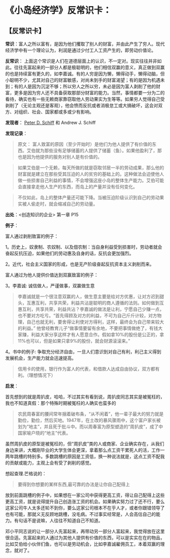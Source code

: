 # 《小岛经济学》反常识卡：

## 【反常识卡】

**常识**：富人之所以富有，是因为他们攫取了别人的财富，并由此产生了穷人。现代经济学中有一个理论认为，利润是通过少付工人工资产生的，即劳动价值论。

**反常识**： 上面这个常识是人们在道德层面上的认识，不一定对。现实往往并非如此。往往先富起来的一部分人都是极聪明的，他们相信双赢的意义，真正做到双赢的也是持续富有更久的，如李嘉诚。有的人穷是因为懒，懒得动手，懒得动脑，但小聪明不少，尤其对自己的财富敏感，对尚未到手的财富渴望；有的是因为机遇未到；有的人是因为沉淀不够；所以穷人之所以穷，未必是因为富人剥削了他的财富，更多是因为穷人还不具备获取那部分财富的能力。当然，事情都要一分为二的看待，确实也有一些无赖商家靠窃取他人劳动果实为生等等。如果穷人觉得自己受剥削了（无论主观还是客观），他会愤而反抗或者消极怠工或大搞破坏，这会对双方、对组织、社会、国家都或多或少有影响。

**发现者**： [Peter D. Schiff](https://en.wikipedia.org/wiki/Peter_Schiff) 和 Andrew J. Schiff 

**发现记录**：

> 原文：	 富人致富的原因（至少开始时）是他们为他人提供了有价值的东西。艾伯就为那些没有足够储蓄的人提供了储蓄（鱼）。如果他盈利了，那也是因为他提供的服务对别人是有价值的。

> 如果艾伯是一个无赖，每天所做的就是窃取邻居一半的劳动成果，那么他的财富就是建立在那些受其压迫的人的贫穷的基础上的。这种做法会迫使他人做一些损害自己利益的事情，不会增强这座小岛的整体生产能力。艾伯可能会直接拿走他人生产的东西，而岛上的产量并没有任何变化。

> 不仅如此，岛上的整体产量还可能下降。当被压迫阶级认识到自己的劳动果实被人偷走时，就会缩减自己的劳动量。

**出处**：<创造知识的企业> 第一章 P15

**例子**：

富人通过剥削致富的例子：

1。历史上，奴隶制、农奴制、以及佃农制：当自身利益受到损害时，劳动者就会奋起反抗压迫，如果他们的劳动惠及自身的话，反抗会更加强烈。

2。近代，社会主义国家的形成，也是无产阶级奋起反抗资本主义剥削而来。

富人通过为他人提供价值达到双赢致富的例子：

3。李嘉诚: 诚信做人，严谨做事，双赢做生意


> 李嘉诚就是一个很注意双赢的人，做生意主要是给对方优惠，让对方迟到甜头，互惠互利，共享共荣，利益共沾是聪明的商人遵循的法则。如何做到互惠互利，共享共荣，利益共沾？李嘉诚的做法是让利，宁愿自己少赚一点，也不要对方吃亏。“首先得顾及对方的利益，不可为自己斤斤计较，对方物理，自己也就无利，要舍得让利使对方得利，这样，最终会为自己带来较大的利益。” 他曾经教育儿子“做事情要留有余地，不要把事情做绝了，有钱大家赚，利益大家分享这样才有人愿意合作。假如拿10%的股份是公正的，拿11%也可以，但是如果只拿9%的股份，就会财源滚滚来。”

4。书中的例子: 争取充分经济自由，一旦人们意识到对自己有利，利己主义得到发展机会，生产能力就会迅速提高。

> 信用卡的使用，银行作为富人的代表，和借款人达成自由协议，双方都有利。（理想情况下）

**启发**：

首先想到的就是周扒皮，哈哈，不过其实有看到说，周扒皮同志其实是被冤枉的，我也不知道真假：那个特殊时期被冤枉的人确实也蛮多的

> 农民周春富的腰间常年捆着破布条，“从不闲着”，他一辈子最大的努力就是勤俭，勤俭，然后买地。1947年，在土改的暴风骤雨中，这个富户家长被划为“地主”，并且死于批斗中。而以周春富为原型塑造的“周扒皮”，成了中国家喻户晓的“地主”代表。

虽然周扒皮的原型是被冤枉的，但“周扒皮”类的人或商家、企业确实存在，从我们身边来讲，大概刚毕业的大学生体会更深，拿着那么点工资干累死人的活，工作一两年跳槽的特别多。多数跳槽的原因是工资低，换一种说法就是，这点工资不配我的贡献或能力，主观上会有受了剥削的感觉。

想起查理.芒格说的：

> 要得到你想要的某样东西,最可靠的办法是让你自己配得上

放到前面跳槽的例子中，如果想在一家公司中获得更高工资，得让自己配得上这些更高工资，就是说得提升自己创造涨工资的机会。如果确实努力过了还不行，要么这家公司牛人太多还轮不到你，要么这家公司根本不在乎人才，或者你跟错领导了也有可能，那就义无反顾地跳槽，没毛病。不过事实经常是，人会高估自己的能力。有句话不是说嘛，人往往不知道自己不知道。

邓小平同志说的让一部分人先富起来，再带动另一部分人富起来，我觉得放在这里很合适。先富起来的人通过为其他人提供有价值的东西，可以是实实在在的物品，比如艾伯给小伙伴们鱼，也可以是劳动机会，比如李嘉诚雇佣员工，本着双赢的理念，就对了。